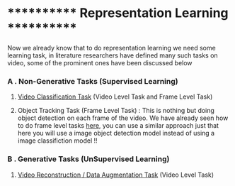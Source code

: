# **********  Representation Learning  **********

Now we already know that to do representation learning we need some learning task, in literature researchers have defined many such tasks on video, some of the prominent ones have been discussed below 

### A . Non-Generative Tasks (Supervised Learning)
1. [Video Classification Task](https://khetansarvesh.medium.com/video-classification-fc07152ad770) (Video Level Task and Frame Level Task)

2. Object Tracking Task (Frame Level Task) : This is nothing but doing object detection on each frame of the video. We have already seen how to do frame level tasks [here](https://khetansarvesh.medium.com/video-classification-fc07152ad770#3dd0), you can use a similar approach just that here you will use a image object detection model instead of using a image classifiction model !!

### B . Generative Tasks (UnSupervised Learning)
1. [Video Reconstruction / Data Augmentation Task](https://medium.com/p/b0a73ff3396f/edit) (Video Level Task)
